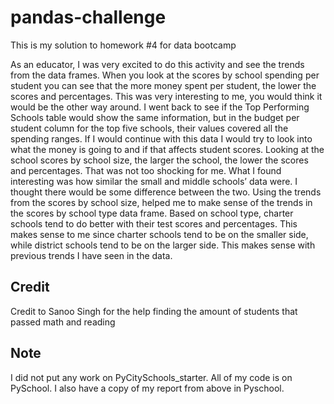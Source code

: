 # pandas-challenge
This is my solution to homework #4 for data bootcamp

As an educator, I was very excited to do this activity and see the trends from the data frames. When you look at the scores by school spending per student you can see that the more money spent per student, the lower the scores and percentages. This was very interesting to me, you would think it would be the other way around. I went back to see if the Top Performing Schools table would show the same information, but in the budget per student column for the top five schools, their values covered all the spending ranges. If I would continue with this data I would try to look into what the money is going to and if that affects student scores.  Looking at the school scores by school size, the larger the school, the lower the scores and percentages. That was not too shocking for me. What I found interesting was how similar the small and middle schools’ data were. I thought there would be some difference between the two. Using the trends from the scores by school size, helped me to make sense of the trends in the scores by school type data frame. Based on school type, charter schools tend to do better with their test scores and percentages. This makes sense to me since charter schools tend to be on the smaller side, while district schools tend to be on the larger side. This makes sense with previous trends I have seen in the data.

## Credit
Credit to Sanoo Singh for the help finding the amount of students that passed math and reading

## Note
I did not put any work on PyCitySchools_starter. All of my code is on PySchool. I also have a copy of my report from above in Pyschool.